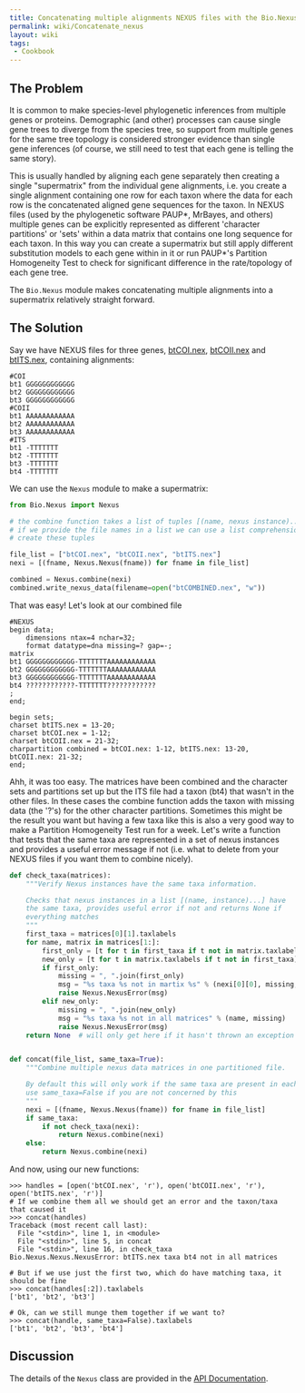 ```yaml
---
title: Concatenating multiple alignments NEXUS files with the Bio.Nexus module.
permalink: wiki/Concatenate_nexus
layout: wiki
tags:
 - Cookbook
---
```


The Problem
-----------

It is common to make species-level phylogenetic inferences from multiple
genes or proteins. Demographic (and other) processes can cause single
gene trees to diverge from the species tree, so support from multiple
genes for the same tree topology is considered stronger evidence than
single gene inferences (of course, we still need to test that each gene
is telling the same story).

This is usually handled by aligning each gene separately then creating a
single "supermatrix" from the individual gene alignments, i.e. you
create a single alignment containing one row for each taxon where the
data for each row is the concatenated aligned gene sequences for the
taxon. In NEXUS files (used by the phylogenetic software PAUP\*,
MrBayes, and others) multiple genes can be explicitly represented as
different 'character partitions' or 'sets' within a data matrix that
contains one long sequence for each taxon. In this way you can create a
supermatrix but still apply different substitution models to each gene
within in it or run PAUP\*'s Partition Homogeneity Test to check for
significant difference in the rate/topology of each gene tree.

The `Bio.Nexus` module makes concatenating multiple alignments into a
supermatrix relatively straight forward.

The Solution
------------

Say we have NEXUS files for three genes,
[btCOI.nex](../examples/btCOI.nex), [btCOII.nex](../examples/btCOII.nex)
and [btITS.nex](../examples/btITS.nex), containing alignments:

    #COI
    bt1 GGGGGGGGGGGG
    bt2 GGGGGGGGGGGG
    bt3 GGGGGGGGGGGG
    #COII
    bt1 AAAAAAAAAAAA
    bt2 AAAAAAAAAAAA
    bt3 AAAAAAAAAAAA
    #ITS
    bt1 -TTTTTTT
    bt2 -TTTTTTT
    bt3 -TTTTTTT
    bt4 -TTTTTTT

We can use the `Nexus` module to make a supermatrix:

``` python
from Bio.Nexus import Nexus

# the combine function takes a list of tuples [(name, nexus instance)...],
# if we provide the file names in a list we can use a list comprehension to
# create these tuples

file_list = ["btCOI.nex", "btCOII.nex", "btITS.nex"]
nexi = [(fname, Nexus.Nexus(fname)) for fname in file_list]

combined = Nexus.combine(nexi)
combined.write_nexus_data(filename=open("btCOMBINED.nex", "w"))
```

That was easy! Let's look at our combined file

    #NEXUS
    begin data;
        dimensions ntax=4 nchar=32;
        format datatype=dna missing=? gap=-;
    matrix
    bt1 GGGGGGGGGGGG-TTTTTTTAAAAAAAAAAAA
    bt2 GGGGGGGGGGGG-TTTTTTTAAAAAAAAAAAA
    bt3 GGGGGGGGGGGG-TTTTTTTAAAAAAAAAAAA
    bt4 ????????????-TTTTTTT????????????
    ;
    end;

    begin sets;
    charset btITS.nex = 13-20;
    charset btCOI.nex = 1-12;
    charset btCOII.nex = 21-32;
    charpartition combined = btCOI.nex: 1-12, btITS.nex: 13-20, btCOII.nex: 21-32;
    end;

Ahh, it was too easy. The matrices have been combined and the character
sets and partitions set up but the ITS file had a taxon (bt4) that
wasn't in the other files. In these cases the combine function adds the
taxon with missing data (the '?'s) for the other character partitions.
Sometimes this might be the result you want but having a few taxa like
this is also a very good way to make a Partition Homogeneity Test run
for a week. Let's write a function that tests that the same taxa are
represented in a set of nexus instances and provides a useful error
message if not (i.e. what to delete from your NEXUS files if you want
them to combine nicely).

``` python
def check_taxa(matrices):
    """Verify Nexus instances have the same taxa information.

    Checks that nexus instances in a list [(name, instance)...] have
    the same taxa, provides useful error if not and returns None if
    everything matches
    """
    first_taxa = matrices[0][1].taxlabels
    for name, matrix in matrices[1:]:
        first_only = [t for t in first_taxa if t not in matrix.taxlabels]
        new_only = [t for t in matrix.taxlabels if t not in first_taxa]
        if first_only:
            missing = ", ".join(first_only)
            msg = "%s taxa %s not in martix %s" % (nexi[0][0], missing, name)
            raise Nexus.NexusError(msg)
        elif new_only:
            missing = ", ".join(new_only)
            msg = "%s taxa %s not in all matrices" % (name, missing)
            raise Nexus.NexusError(msg)
    return None  # will only get here if it hasn't thrown an exception


def concat(file_list, same_taxa=True):
    """Combine multiple nexus data matrices in one partitioned file.

    By default this will only work if the same taxa are present in each file
    use same_taxa=False if you are not concerned by this
    """
    nexi = [(fname, Nexus.Nexus(fname)) for fname in file_list]
    if same_taxa:
        if not check_taxa(nexi):
            return Nexus.combine(nexi)
    else:
        return Nexus.combine(nexi)
```

And now, using our new functions:


    >>> handles = [open('btCOI.nex', 'r'), open('btCOII.nex', 'r'), open('btITS.nex', 'r')]
    # If we combine them all we should get an error and the taxon/taxa that caused it
    >>> concat(handles)
    Traceback (most recent call last):
      File "<stdin>", line 1, in <module>
      File "<stdin>", line 5, in concat
      File "<stdin>", line 16, in check_taxa
    Bio.Nexus.Nexus.NexusError: btITS.nex taxa bt4 not in all matrices

    # But if we use just the first two, which do have matching taxa, it should be fine
    >>> concat(handles[:2]).taxlabels
    ['bt1', 'bt2', 'bt3']

    # Ok, can we still munge them together if we want to?
    >>> concat(handle, same_taxa=False).taxlabels
    ['bt1', 'bt2', 'bt3', 'bt4']

Discussion
----------

The details of the `Nexus` class are provided in the [API
Documentation](http://www.biopython.org/DIST/docs/api/Bio.Nexus.Nexus-pysrc.html).
